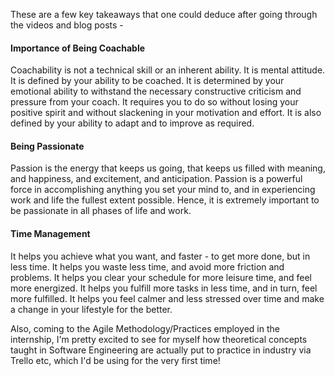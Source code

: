 These are a few key takeaways that one could deduce after going through the videos and blog posts -

#### Importance of Being Coachable
Coachability is not a technical skill or an inherent ability. It is mental attitude. It is defined by your ability to be coached. It is determined by your emotional ability to withstand the necessary constructive criticism and pressure from your coach. It requires you to do so without losing your positive spirit and without slackening in your motivation and effort. It is also defined by your ability to adapt and to improve as required.

#### Being Passionate
Passion is the energy that keeps us going, that keeps us filled with meaning, and happiness, and excitement, and anticipation. Passion is a powerful force in accomplishing anything you set your mind to, and in experiencing work and life the fullest extent possible. Hence, it is extremely important to be passionate in all phases of life and work.

#### Time Management
It helps you achieve what you want, and faster - to get more done, but in less time.
It helps you waste less time, and avoid more friction and problems.
It helps you clear your schedule for more leisure time, and feel more energized.
It helps you fulfill more tasks in less time, and in turn, feel more fulfilled.
It helps you feel calmer and less stressed over time and make a change in your lifestyle for the better.

Also, coming to the Agile Methodology/Practices employed in the internship, I'm pretty excited to see for myself how theoretical concepts taught in Software Engineering are actually put to practice in industry via Trello etc, which I'd be using for the very first time!

